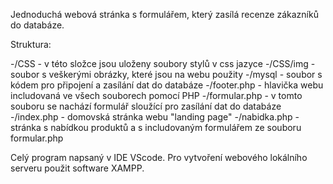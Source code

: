 Jednoduchá webová stránka s formulářem, který zasílá recenze zákazníků do databáze.

Struktura:

-/CSS - v této složce jsou uloženy soubory stylů v css jazyce
-/CSS/img - soubor s veškerými obrázky, které jsou na webu použity
-/mysql - soubor s kódem pro připojení a zasílání dat do databáze
-/footer.php - hlavička webu includovaná ve všech souborech pomocí PHP
-/formular.php - v tomto souboru se nachází formulář sloužící pro zasílání dat do databáze
-/index.php - domovská stránka webu "landing page"
-/nabidka.php - stránka s nabídkou produktů a s includovaným formulářem ze souboru formular.php

Celý program napsaný v IDE VScode.
Pro vytvoření webového lokálního serveru použit software XAMPP.
